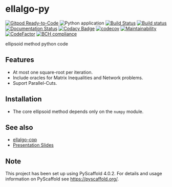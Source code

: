 # ellalgo-py

[![Gitpod Ready-to-Code](https://img.shields.io/badge/Gitpod-Ready--to--Code-blue?logo=gitpod)](https://gitpod.io/#https://github.com/luk036/ellalgo-py)
![Python application](https://github.com/luk036/ellalgo-py/workflows/Python%20application/badge.svg)
[![Build Status](https://travis-ci.org/luk036/ellalgo-py.svg?branch=master)](https://travis-ci.org/luk036/ellalgo-py)
[![Build status](https://ci.appveyor.com/api/projects/status/0v1cf05tcueny7d9?svg=true)](https://ci.appveyor.com/project/luk036/ellalgo-py)
[![Documentation Status](https://readthedocs.org/projects/ellalgo-py/badge/?version=latest)](https://ellalgo-py.readthedocs.io/en/latest/?badge=latest)
[![Codacy Badge](https://api.codacy.com/project/badge/Grade/a2f75bd3cc1e4c34be4741bdd61168ba)](https://app.codacy.com/app/luk036/ellalgo-py?utm_source=github.com&utm_medium=referral&utm_content=luk036/ellalgo-py&utm_campaign=badger)
[![codecov](https://codecov.io/gh/luk036/ellalgo-py/branch/master/graph/badge.svg)](https://codecov.io/gh/luk036/ellalgo-py)
[![Maintainability](https://api.codeclimate.com/v1/badges/6ce78bab65047bfe53d6/maintainability)](https://codeclimate.com/github/luk036/ellalgo-py/maintainability)
[![CodeFactor](https://www.codefactor.io/repository/github/luk036/ellalgo-py/badge)](https://www.codefactor.io/repository/github/luk036/ellalgo-py)
[![BCH compliance](https://bettercodehub.com/edge/badge/luk036/ellalgo-py?branch=master)](https://bettercodehub.com/)

ellipsoid method python code

## Features

-   At most one square-root per iteration.
-   Include oracles for Matrix Inequalities and Network problems.
-   Suport Parallel-Cuts.

## Installation

-   The core ellipsoid method depends only on the `numpy` module.

## See also

-   [ellalgo-cpp](https://github.com/luk036/ellalgo-cpp)
-   [Presentation Slides](https://luk036.github.io/cvx)


<!-- pyscaffold-notes -->

## Note

This project has been set up using PyScaffold 4.0.2. For details and usage
information on PyScaffold see https://pyscaffold.org/.
